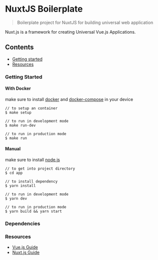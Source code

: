 # NuxtJS Boilerplate

> Boilerplate project for NuxtJS for building universal web application

Nuxt.js is a framework for creating Universal Vue.js Applications.

## Contents

- [Getting started](#getting-started)
- [Resources](#resources)

### Getting Started

#### With Docker

make sure to install [docker](https://docs.docker.com/desktop/) and [docker-compose](https://docs.docker.com/compose/install/) in your device


```
// to setup an container
$ make setup

// to run in development mode
$ make run-dev

// to run in production mode
$ make run
```

#### Manual

make sure to install [node.js](https://nodejs.org/en/)

```
// to get into project directory
$ cd app

// to install dependency
$ yarn install

// to run in development mode
$ yarn dev

// to run in production mode
$ yarn build && yarn start
```

### Dependencies

### Resources

- [Vue.js Guide](https://vuejs.org/v2/guide/)
- [Nuxt.js Guide](https://nuxtjs.org/guide)
